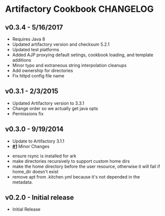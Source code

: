 Artifactory Cookbook CHANGELOG
=======================

v0.3.4 - 5/16/2017
-------
- Requires Java 8
- Updated artifactory version and checksum 5.2.1
- Updated test platforms
- Added AJP proxying default setings, cookbook loading, and template additions
- Minor typo and extraneous string interpolation cleanups
- Add ownership for directories
- Fix httpd config file name

v0.3.1 - 2/3/2015
-------
- Updated Artifactory version to 3.3.1
- Change order so we actually get java opts
- Permissions fix

v0.3.0 - 9/19/2014
-------
- Update to Artifactory 3.1.1
- **[#1](https://github.com/agileorbit-cookbooks/artifactory/pull/1)** Minor Changes
 * ensure rsync is installed for ark
 * make directories recursively to support custom home dirs
 * make the home directory before the user resource, otherwise it will fail if home_dir doesn't exist
 * remove apt from .kitchen.yml because it's not depended in the metadata.

v0.2.0 - Initial release
-------
- Initial Release
